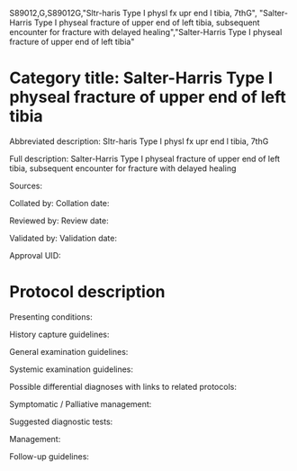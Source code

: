 S89012,G,S89012G,"Sltr-haris Type I physl fx upr end l tibia, 7thG", "Salter-Harris Type I physeal fracture of upper end of left tibia, subsequent encounter for fracture with delayed healing","Salter-Harris Type I physeal fracture of upper end of left tibia"
# Category title: Salter-Harris Type I physeal fracture of upper end of left tibia

Abbreviated description: Sltr-haris Type I physl fx upr end l tibia, 7thG

Full description: Salter-Harris Type I physeal fracture of upper end of left tibia, subsequent encounter for fracture with delayed healing

Sources:

Collated by:
Collation date:

Reviewed by:
Review date:

Validated by:
Validation date:

Approval UID:

# Protocol description

Presenting conditions:

History capture guidelines:

General examination guidelines:

Systemic examination guidelines:

Possible differential diagnoses with links to related protocols:

Symptomatic / Palliative management:

Suggested diagnostic tests:

Management:

Follow-up guidelines:
